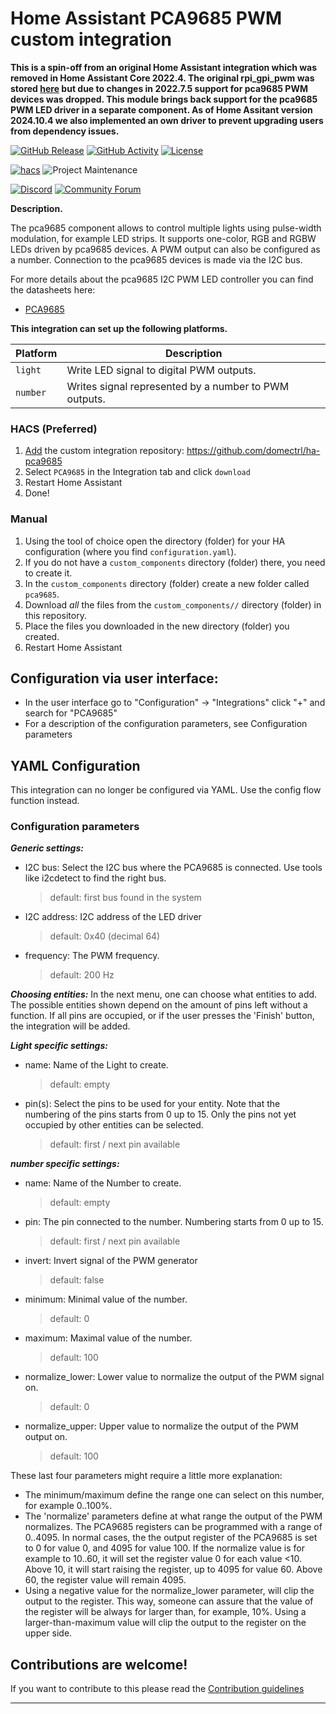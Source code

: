 # Home Assistant PCA9685 PWM custom integration

**This is a spin-off from an original Home Assistant integration which was removed in Home Assistant Core 2022.4. The original rpi_gpi_pwm was stored [here](https://github.com/RedMeKool/HA-Raspberry-pi-GPIO-PWM/) but due to changes in 2022.7.5 support for pca9685 PWM devices was dropped. This module brings back  support for the pca9685 PWM LED driver in a separate component. As of Home Assitant version 2024.10.4 we also implemented an own driver to prevent upgrading users from dependency issues.**

[![GitHub Release][releases-shield]][releases]
[![GitHub Activity][commits-shield]][commits]
[![License][license-shield]](LICENSE)

[![hacs][hacsbadge]][hacs]
![Project Maintenance][maintenance-shield]

[![Discord][discord-shield]][discord]
[![Community Forum][forum-shield]][forum]

**Description.**

The pca9685 component allows to control multiple lights using pulse-width modulation, for example LED strips. It supports one-color, RGB and RGBW LEDs driven by pca9685 devices. A PWM output can also be configured as a number. Connection to the pca9685 devices is made via the I2C bus.

For more details about the pca9685 I2C PWM LED controller you can find the datasheets here:
- [PCA9685](https://www.nxp.com/docs/en/data-sheet/PCA9685.pdf)

**This integration can set up the following platforms.**

Platform | Description
-- | --
`light` | Write LED signal to digital PWM outputs.
`number` | Writes signal represented by a number to PWM outputs.




### HACS (Preferred)
1. [Add](http://homeassistant.local:8123/hacs/integrations) the custom integration repository: https://github.com/domectrl/ha-pca9685
2. Select `PCA9685` in the Integration tab and click `download`
3. Restart Home Assistant
4. Done!

### Manual
1. Using the tool of choice open the directory (folder) for your HA configuration (where you find `configuration.yaml`).
1. If you do not have a `custom_components` directory (folder) there, you need to create it.
1. In the `custom_components` directory (folder) create a new folder called `pca9685`.
1. Download _all_ the files from the `custom_components//` directory (folder) in this repository.
1. Place the files you downloaded in the new directory (folder) you created.
1. Restart Home Assistant

## Configuration via user interface:
* In the user interface go to "Configuration" -> "Integrations" click "+" and search for "PCA9685"
* For a description of the configuration parameters, see Configuration parameters

## YAML Configuration

This integration can no longer be configured via YAML. Use the config flow function instead. 
### Configuration parameters

***Generic settings:***
- I2C bus: Select the I2C bus where the PCA9685 is connected. Use tools like i2cdetect to find the right bus.
  > default: first bus found in the system
- I2C address: I2C address of the LED driver
  > default: 0x40 (decimal 64)
- frequency: The PWM frequency. 
  > default: 200 Hz

***Choosing entities:***
In the next menu, one can choose what entities to add. The possible entities shown depend on the amount of pins left without a function. If all pins are occupied, or if the user presses the 'Finish' button, the integration will be added.

***Light specific settings:***
- name: Name of the Light to create.
  > default: empty 
- pin(s): Select the pins to be used for your entity. 
  Note that the numbering of the pins starts from 0 up to 15. Only the pins not yet occupied by other entities can be selected.
  > default: first / next pin available

***number specific settings:***
- name: Name of the Number to create.
  > default: empty 
- pin: The pin connected to the number. Numbering starts from 0 up to 15.
  > default: first / next pin available
- invert: Invert signal of the PWM generator
  > default: false
- minimum: Minimal value of the number.
  > default: 0
- maximum: Maximal value of the number. 
  > default: 100
- normalize_lower: Lower value to normalize the output of the PWM signal on. 
  > default: 0
- normalize_upper: Upper value to normalize the output of the PWM output on.
  > default: 100

These last four parameters might require a little more explanation:
- The minimum/maximum define the range one can select on this number, for example 0..100%.
- The 'normalize' parameters define at what range the output of the PWM normalizes. The PCA9685 registers can be programmed with a range of 0..4095. In normal cases, the the output register of the PCA9685 is set to 0 for value 0, and 4095 for value 100. If the normalize value is for example to 10..60, it will set the register value 0 for each value <10. Above 10, it will start raising the register, up to 4095 for value 60. Above 60, the register value will remain 4095.
- Using a negative value for the normalize_lower parameter, will clip the output to the register. This way, someone can assure that the value of the register will be always for larger than, for example, 10%. Using a larger-than-maximum value will clip the output to the register on the upper side.

## Contributions are welcome!

If you want to contribute to this please read the [Contribution guidelines](CONTRIBUTING.md)

***

[commits-shield]: https://img.shields.io/github/commit-activity/y/domectrl/ha-pca9685.svg?style=for-the-badge
[commits]: https://github.com/domectrl/ha-pca9685/commits/main
[hacs]: https://hacs.xyz/
[hacsbadge]: https://img.shields.io/badge/HACS-Custom-orange.svg?style=for-the-badge
[discord]: https://discord.gg/Qa5fW2R
[discord-shield]: https://img.shields.io/discord/330944238910963714.svg?style=for-the-badge
[forum-shield]: https://img.shields.io/badge/community-forum-brightgreen.svg?style=for-the-badge
[forum]: https://community.home-assistant.io/
[license-shield]: https://img.shields.io/github/license/domectrl/ha-pca9685.svg?style=for-the-badge
[maintenance-shield]: https://img.shields.io/badge/maintainer-domectrl-blue.svg?style=for-the-badge
[releases-shield]: https://img.shields.io/github/release/domectrl/ha-pca9685.svg?style=for-the-badge
[releases]: https://github.com/domectrl/ha-pca9685/releases
